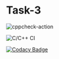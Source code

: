 # Task-3

![cppcheck-action](https://github.com/moulesh23/Task-3/workflows/cppcheck-action/badge.svg)

![C/C++ CI](https://github.com/moulesh23/Task-3/workflows/C/C++%20CI/badge.svg)

[![Codacy Badge](https://app.codacy.com/project/badge/Grade/f68513637fd54bd3a4d1e18926853b8b)](https://www.codacy.com/manual/moulesh23/Task-3?utm_source=github.com&amp;utm_medium=referral&amp;utm_content=moulesh23/Task-3&amp;utm_campaign=Badge_Grade)
